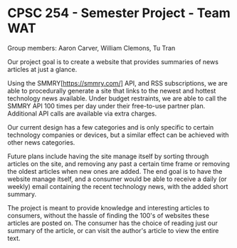 # CPSC 254 - Semester Project - Team WAT
Group members: Aaron Carver, William Clemons, Tu Tran

Our project goal is to create a website that provides summaries of news articles at just a glance. 

Using the SMMRY[https://smmry.com/] API, and RSS subscriptions, we are able to procedurally generate a site that links to the newest and hottest technology news available. Under budget restraints, we are able to call the SMMRY API 100 times per day under their free-to-use partner plan. Additional API calls are available via extra charges. 

Our current design has a few categories and is only specific to certain technology companies or devices, but a similar effect can be achieved with other news categories. 

Future plans include having the site manage itself by sorting through articles on the site, and removing any past a certain time frame or removing the oldest articles when new ones are added. The end goal is to have the website manage itself, and a consumer would be able to receive a daily (or weekly) email containing the recent technology news, with the added short summary. 

The project is meant to provide knowledge and interesting articles to consumers, without the hassle of finding the 100's of websites these articles are posted on. The consumer has the choice of reading just our summary of the article, or can visit the author's article to view the entire text. 
